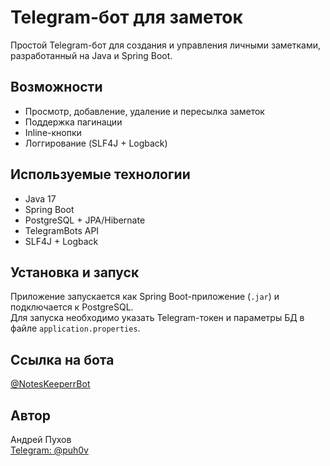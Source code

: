 # Telegram-бот для заметок

Простой Telegram-бот для создания и управления личными заметками, разработанный на Java и Spring Boot.

##  Возможности

- Просмотр, добавление, удаление и пересылка заметок
- Поддержка пагинации
- Inline-кнопки
- Логгирование (SLF4J + Logback)

## Используемые технологии

- Java 17
- Spring Boot
- PostgreSQL + JPA/Hibernate
- TelegramBots API
- SLF4J + Logback

## Установка и запуск

Приложение запускается как Spring Boot-приложение (`.jar`) и подключается к PostgreSQL.  
Для запуска необходимо указать Telegram-токен и параметры БД в файле `application.properties`.

## Ссылка на бота

[@NotesKeeperrBot](https://t.me/NotesKeeperrBot)

## Автор

Андрей Пухов  
[Telegram: @puh0v](https://t.me/puh0v)
